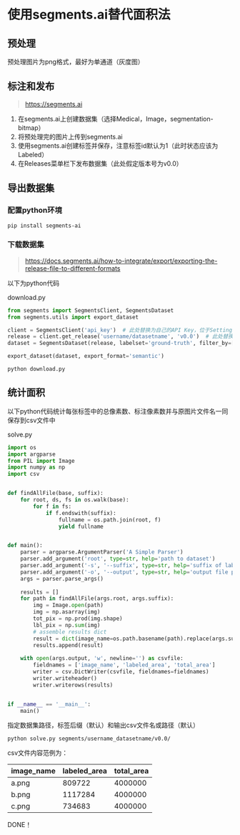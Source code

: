 # 使用segments.ai替代面积法

## 预处理

预处理图片为png格式，最好为单通道（灰度图）

## 标注和发布

> https://segments.ai

1. 在segments.ai上创建数据集（选择Medical，Image，segmentation-bitmap）
2. 将预处理完的图片上传到segments.ai
3. 使用segments.ai创建标签并保存，注意标签id默认为1（此时状态应该为Labeled）
4. 在Releases菜单栏下发布数据集（此处假定版本号为v0.0）

## 导出数据集

### 配置python环境

```shell
pip install segments-ai
```

### 下载数据集

> https://docs.segments.ai/how-to-integrate/export/exporting-the-release-file-to-different-formats

以下为python代码

download.py
```python
from segments import SegmentsClient, SegmentsDataset
from segments.utils import export_dataset

client = SegmentsClient('api_key')  # 此处替换为自己的API Key，位于Settings->API Keys
release = client.get_release('username/datasetname', 'v0.0')  # 此处替换为自己的username，dataset name，版本号
dataset = SegmentsDataset(release, labelset='ground-truth', filter_by=['labeled'])

export_dataset(dataset, export_format='semantic')
```

```shell
python download.py
```

## 统计面积

以下python代码统计每张标签中的总像素数、标注像素数并与原图片文件名一同保存到csv文件中

solve.py
```python
import os
import argparse
from PIL import Image
import numpy as np
import csv


def findAllFile(base, suffix):
    for root, ds, fs in os.walk(base):
        for f in fs:
            if f.endswith(suffix):
                fullname = os.path.join(root, f)
                yield fullname


def main():
    parser = argparse.ArgumentParser('A Simple Parser')
    parser.add_argument('root', type=str, help='path to dataset')
    parser.add_argument('-s', '--suffix', type=str, help='suffix of label files', default='_label_ground-truth_semantic.png')
    parser.add_argument('-o', '--output', type=str, help='output file path', default='result.csv')
    args = parser.parse_args()
    
    results = []
    for path in findAllFile(args.root, args.suffix):
        img = Image.open(path)
        img = np.asarray(img)
        tot_pix = np.prod(img.shape)
        lbl_pix = np.sum(img)
        # assemble results dict
        result = dict(image_name=os.path.basename(path).replace(args.suffix, '.png'), labeled_area=lbl_pix, total_area=tot_pix)
        results.append(result)
    
    with open(args.output, 'w', newline='') as csvfile:
        fieldnames = ['image_name', 'labeled_area', 'total_area']
        writer = csv.DictWriter(csvfile, fieldnames=fieldnames)
        writer.writeheader()
        writer.writerows(results)


if __name__ == '__main__':
    main()

```

指定数据集路径，标签后缀（默认）和输出csv文件名或路径（默认）

```shell
python solve.py segments/username_datasetname/v0.0/
```

csv文件内容范例为：

| image_name | labeled_area | total_area |
| ---- | ---- | ---- |
| a.png | 809722 | 4000000 |
| b.png | 1117284 | 4000000 |
| c.png | 734683 | 4000000 |


DONE！
